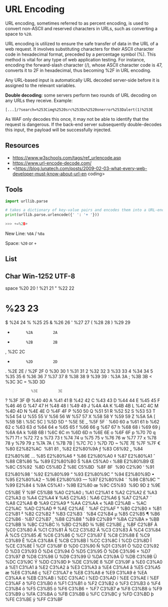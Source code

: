 # URL Encoding

URL encoding, sometimes referred to as percent encoding, is used to convert non-ASCII and reserved characters in URLs, such as converting a space to `%20`.

URL encoding is utilized to ensure the safe transfer of data in the URL of a web request. It involves substituting characters for their ASCII character code in hexadecimal format, preceded by a percentage symbol (%). This method is vital for any type of web application testing. For instance, encoding the forward-slash character (/), whose ASCII character code is 47, converts it to 2F in hexadecimal, thus becoming %2F in URL encoding.



Any URL-based input is automatically URL decoded server-side before it is assigned to the relevant variables.



**Double decoding**: some servers perform two rounds of URL decoding on any URLs they receive. Example:
```
[...]/?search=%253Cimg%2520src%253Dx%2520onerror%253Dalert(1)%253E
``` 

As  WAF only decodes this once, it may not be able to identify that the request is dangerous. If the back-end server subsequently double-decodes this input, the payload will be successfully injected.








## Resources

- <https://www.w3schools.com/tags/ref_urlencode.asp>
- <https://www.url-encode-decode.com/>
- <https://blog.lunatech.com/posts/2009-02-03-what-every-web-developer-must-know-about-url-en
coding>




## Tools
```python
import urllib.parse

# takes a dictionary of key-value pairs and encodes them into a URL-encoded query string
print(urllib.parse.urlencode({' ': '+ '}))

>>> +=%2B+

```


New Line: `%0A` / `%0a`

Space: `%20` or `+`


## List

Char		Win-1252	UTF-8
-----------------------------
space		%20			20
!			%21			21
"			%22			22
#			%23			23
$			%24			24
%			%25			25
&			%26			26
'			%27			27
(			%28			28
)			%29			29
*			%2A			2A
+			%2B			2B
,			%2C			2C
-			%2D			2D
.			%2E			2E
/			%2F			2F
0			%30			30
1			%31			31
2			%32			32
3			%33			33
4			%34			34
5			%35			35
6			%36			36
7			%37			37
8			%38			38
9			%39			39
:			%3A			3A
;			%3B			3B
<			%3C			3C
=			%3D			3D
>			%3E			3E
?			%3F			3F
@			%40			40
A			%41			41
B			%42			42
C			%43			43
D			%44			44
E			%45			45
F			%46			46
G			%47			47
H			%48			48
I			%49			49
J			%4A			4A
K			%4B			4B
L			%4C			4C
M			%4D			4D
N			%4E			4E
O			%4F			4F
P			%50			50
Q			%51			51
R			%52			52
S			%53			53
T			%54			54
U			%55			55
V			%56			56
W			%57			57
X			%58			58
Y			%59			59
Z			%5A			5A
[			%5B			5B
\			%5C			5C
]			%5D			5D
^			%5E			5E
_			%5F			5F
`			%60			60
a			%61			61
b			%62			62
c			%63			63
d			%64			64
e			%65			65
f			%66			66
g			%67			67
h			%68			68
i			%69			69
j			%6A			6A
k			%6B			6B
l			%6C			6C
m			%6D			6D
n			%6E			6E
o			%6F			6F
p			%70			70
q			%71			71
r			%72			72
s			%73			73
t			%74			74
u			%75			75
v			%76			76
w			%77			77
x			%78			78
y			%79			79
z			%7A			7A
{			%7B			7B
|			%7C			7C
}			%7D			7D
~			%7E			7E
			%7F				%7F
€			%80			E2%82%AC
			%81			81
‚			%82			E2%80%9A
ƒ			%83			C6%92
„			%84			E2%80%9E
…			%85			E2%80%A6
†			%86			E2%80%A0
‡			%87			E2%80%A1
ˆ			%88			CB%86
‰			%89			E2%80%B0
Š			%8A			C5%A0
‹			%8B			E2%80%B9
Œ			%8C			C5%92
			%8D			C5%8D
Ž			%8E			C5%BD
			%8F			8F
			%90			C2%90
‘			%91			E2%80%98
’			%92			E2%80%99
“			%93			E2%80%9C
”			%94			E2%80%9D
•			%95			E2%80%A2
–			%96			E2%80%93
—			%97			E2%80%94
˜			%98			CB%9C
™			%99			E2%84
š			%9A			C5%A1
›			%9B			E2%80
œ			%9C			C5%93
			%9D			9D
ž			%9E			C5%BE
Ÿ			%9F			C5%B8
			%A0			C2%A0
¡			%A1			C2%A1
¢			%A2			C2%A2
£			%A3			C2%A3
¤			%A4			C2%A4
¥			%A5			C2%A5
¦			%A6			C2%A6
§			%A7			C2%A7
¨			%A8			C2%A8
©			%A9			C2%A9
ª			%AA			C2%AA
«			%AB			C2%AB
¬			%AC			C2%AC
­			%AD			C2%AD
®			%AE			C2%AE
¯			%AF			C2%AF
°			%B0			C2%B0
±			%B1			C2%B1
²			%B2			C2%B2
³			%B3			C2%B3
´			%B4			C2%B4
µ			%B5			C2%B5
¶			%B6			C2%B6
·			%B7			C2%B7
¸			%B8			C2%B8
¹			%B9			C2%B9
º			%BA			C2%BA
»			%BB			C2%BB
¼			%BC			C2%BC
½			%BD			C2%BD
¾			%BE			C2%BE
¿			%BF			C2%BF
À			%C0			C3%80
Á			%C1			C3%81
Â			%C2			C3%82
Ã			%C3			C3%83
Ä			%C4			C3%84
Å			%C5			C3%85
Æ			%C6			C3%86
Ç			%C7			C3%87
È			%C8			C3%88
É			%C9			C3%89
Ê			%CA			C3%8A
Ë			%CB			C3%8B
Ì			%CC			C3%8C
Í			%CD			C3%8D
Î			%CE			C3%8E
Ï			%CF			C3%8F
Ð			%D0			C3%90
Ñ			%D1			C3%91
Ò			%D2			C3%92
Ó			%D3			C3%93
Ô			%D4			C3%94
Õ			%D5			C3%95
Ö			%D6			C3%96
×			%D7			C3%97
Ø			%D8			C3%98
Ù			%D9			C3%99
Ú			%DA			C3%9A
Û			%DB			C3%9B
Ü			%DC			C3%9C
Ý			%DD			C3%9D
Þ			%DE			C3%9E
ß			%DF			C3%9F
à			%E0			C3%A0
á			%E1			C3%A1
â			%E2			C3%A2
ã			%E3			C3%A3
ä			%E4			C3%A4
å			%E5			C3%A5
æ			%E6			C3%A6
ç			%E7			C3%A7
è			%E8			C3%A8
é			%E9			C3%A9
ê			%EA			C3%AA
ë			%EB			C3%AB
ì			%EC			C3%AC
í			%ED			C3%AD
î			%EE			C3%AE
ï			%EF			C3%AF
ð			%F0			C3%B0
ñ			%F1			C3%B1
ò			%F2			C3%B2
ó			%F3			C3%B3
ô			%F4			C3%B4
õ			%F5			C3%B5
ö			%F6			C3%B6
÷			%F7			C3%B7
ø			%F8			C3%B8
ù			%F9			C3%B9
ú			%FA			C3%BA
û			%FB			C3%BB
ü			%FC			C3%BC
ý			%FD			C3%BD
þ			%FE			C3%BE
ÿ			%FF			C3%BF